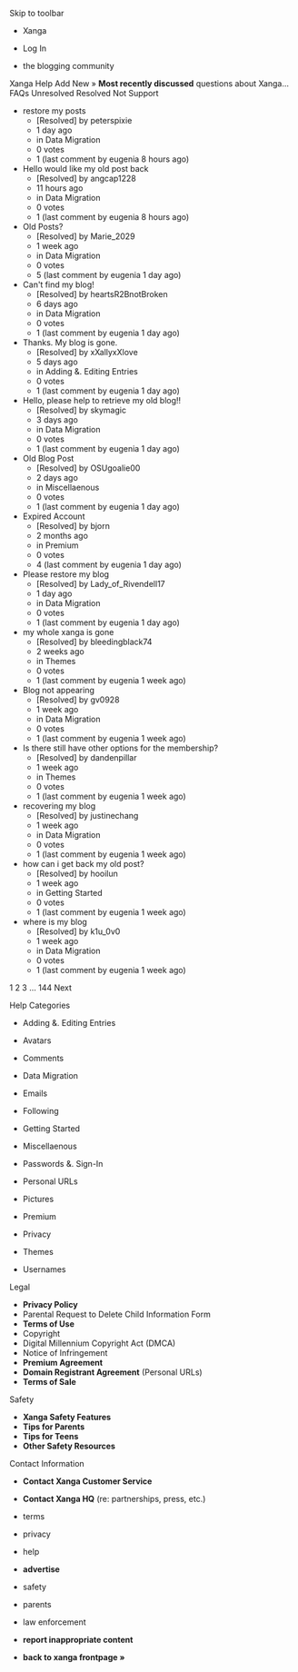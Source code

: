 Skip to toolbar

*   Xanga

*   Log In

*   the blogging community

Xanga Help Add New » **Most recently discussed** questions about Xanga… FAQs Unresolved Resolved Not Support

*   restore my posts
    *   \[Resolved\] by peterspixie
    *   1 day ago
    *   in Data Migration
    *   0 votes
    *   1 (last comment by eugenia 8 hours ago)
*   Hello would like my old post back
    *   \[Resolved\] by angcap1228
    *   11 hours ago
    *   in Data Migration
    *   0 votes
    *   1 (last comment by eugenia 8 hours ago)
*   Old Posts?
    *   \[Resolved\] by Marie\_2029
    *   1 week ago
    *   in Data Migration
    *   0 votes
    *   5 (last comment by eugenia 1 day ago)
*   Can't find my blog!
    *   \[Resolved\] by heartsR2BnotBroken
    *   6 days ago
    *   in Data Migration
    *   0 votes
    *   1 (last comment by eugenia 1 day ago)
*   Thanks. My blog is gone.
    *   \[Resolved\] by xXallyxXlove
    *   5 days ago
    *   in Adding &. Editing Entries
    *   0 votes
    *   1 (last comment by eugenia 1 day ago)
*   Hello, please help to retrieve my old blog!!
    *   \[Resolved\] by skymagic
    *   3 days ago
    *   in Data Migration
    *   0 votes
    *   1 (last comment by eugenia 1 day ago)
*   Old Blog Post
    *   \[Resolved\] by OSUgoalie00
    *   2 days ago
    *   in Miscellaenous
    *   0 votes
    *   1 (last comment by eugenia 1 day ago)
*   Expired Account
    *   \[Resolved\] by bjorn
    *   2 months ago
    *   in Premium
    *   0 votes
    *   4 (last comment by eugenia 1 day ago)
*   Please restore my blog
    *   \[Resolved\] by Lady\_of\_Rivendell17
    *   1 day ago
    *   in Data Migration
    *   0 votes
    *   1 (last comment by eugenia 1 day ago)
*   my whole xanga is gone
    *   \[Resolved\] by bleedingblack74
    *   2 weeks ago
    *   in Themes
    *   0 votes
    *   1 (last comment by eugenia 1 week ago)
*   Blog not appearing
    *   \[Resolved\] by gv0928
    *   1 week ago
    *   in Data Migration
    *   0 votes
    *   1 (last comment by eugenia 1 week ago)
*   Is there still have other options for the membership?
    *   \[Resolved\] by dandenpillar
    *   1 week ago
    *   in Themes
    *   0 votes
    *   1 (last comment by eugenia 1 week ago)
*   recovering my blog
    *   \[Resolved\] by justinechang
    *   1 week ago
    *   in Data Migration
    *   0 votes
    *   1 (last comment by eugenia 1 week ago)
*   how can i get back my old post?
    *   \[Resolved\] by hooilun
    *   1 week ago
    *   in Getting Started
    *   0 votes
    *   1 (last comment by eugenia 1 week ago)
*   where is my blog
    *   \[Resolved\] by k1u\_0v0
    *   1 week ago
    *   in Data Migration
    *   0 votes
    *   1 (last comment by eugenia 1 week ago)

1 2 3 ... 144 Next

Help Categories

*   Adding &. Editing Entries
*   Avatars
*   Comments
*   Data Migration
*   Emails
*   Following
*   Getting Started
*   Miscellaenous

*   Passwords &. Sign-In
*   Personal URLs
*   Pictures
*   Premium
*   Privacy
*   Themes
*   Usernames

Legal

*   **Privacy Policy**
*   Parental Request to Delete Child Information Form
*   **Terms of Use**
*   Copyright
*   Digital Millennium Copyright Act (DMCA)
*   Notice of Infringement
*   **Premium Agreement**
*   **Domain Registrant Agreement** (Personal URLs)
*   **Terms of Sale**

Safety

*   **Xanga Safety Features**
*   **Tips for Parents**
*   **Tips for Teens**
*   **Other Safety Resources**

Contact Information

*   **Contact Xanga Customer Service**
*   **Contact Xanga HQ** (re: partnerships, press, etc.)

*   terms
*   privacy
*   help
*   **advertise**

*   safety
*   parents
*   law enforcement
*   **report inappropriate content**

*   **back to xanga frontpage »**